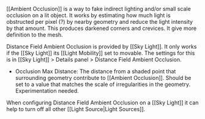 [[Ambient Occlusion]] is a way to fake indirect lighting and/or small scale occlusion on a lit object.
It works by estimating how much light is obstructed per pixel (?) by nearby geometry and reduce the light intensity by that amount.
This produces darkened corners and crevices.
It give more definition to the mesh.

Distance Field Ambient Occlusion is provided by [[Sky Light]].
It only works if the [[Sky Light]] its [[Light Mobility]] set to movable.
The settings for this is in [[Sky Light]] > Details panel > Distance Field Ambient Occlusion.

- Occlusion Max Distance: The distance from a shaded point that surrounding geometry contribute to [[Ambient Occlusion]]. Should be set to a value that matches the scale of irregularities in the geometry. Experimentation needed.

When configuring Distance Field Ambient Occlusion on a [[Sky Light]] it can help to turn off all other [[Light Source|Light Sources]].

